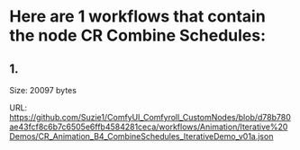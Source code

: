 # Here are 1 workflows that contain the node CR Combine Schedules:

## 1. 

Size: 20097 bytes

URL: https://github.com/Suzie1/ComfyUI_Comfyroll_CustomNodes/blob/d78b780ae43fcf8c6b7c6505e6ffb4584281ceca/workflows/Animation/Iterative%20Demos/CR_Animation_B4_CombineSchedules_IterativeDemo_v01a.json

